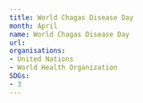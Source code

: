 ```yaml
---
title: World Chagas Disease Day
month: April
name: World Chagas Disease Day
url: 
organisations:
- United Nations
- World Health Organization
SDGs:
- 3
---
```




